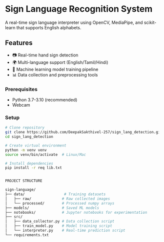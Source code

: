 # Sign Language Recognition System

A real-time sign language interpreter using OpenCV, MediaPipe, and scikit-learn that supports English alphabets.

## Features

- 📷 Real-time hand sign detection
- 🌍 Multi-language support (English/Tamil/Hindi)
- 🤖 Machine learning model training pipeline
- 📊 Data collection and preprocessing tools

### Prerequisites
- Python 3.7-3.10 (recommended)
- Webcam

### Setup
```bash
# Clone repository
git clone https://github.com/DeepakSakthivel-257/sign_lang_detection.git
cd sign_lang_detection

# Create virtual environment
python -m venv venv
source venv/bin/activate  # Linux/Mac

# Install dependencies
pip install -r req lib.txt


PROJECT STRUCTURE

sign-language/
├── data/                  # Training datasets
│   ├── raw/              # Raw collected images
│   └── processed/        # Processed numpy arrays
├── models/               # Saved ML models
├── notebooks/            # Jupyter notebooks for experimentation
├── src/
│   ├── data_collector.py # Data collection script
│   ├── train_model.py    # Model training script
│   └── interpreter.py    # Real-time prediction script
└── requirements.txt
